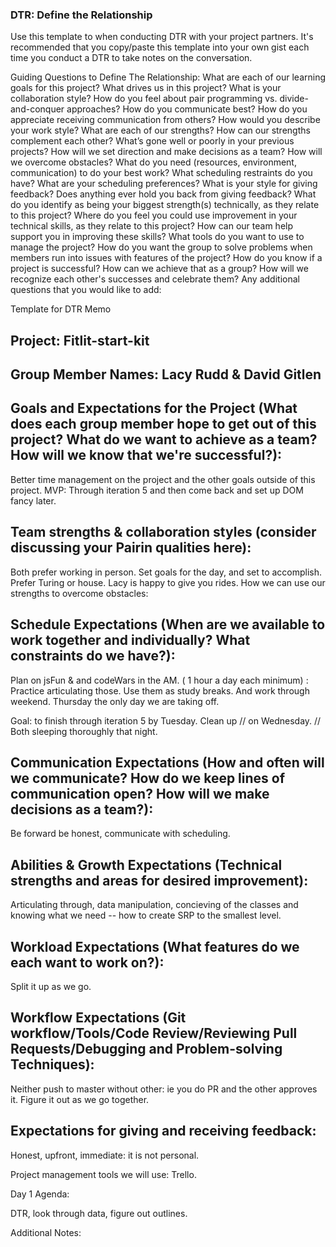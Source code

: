 ### DTR: Define the Relationship
Use this template to when conducting DTR with your project partners. It's recommended that you copy/paste this template into your own gist each time you conduct a DTR to take notes on the conversation.

Guiding Questions to Define The Relationship:
What are each of our learning goals for this project? What drives us in this project?
What is your collaboration style? How do you feel about pair programming vs. divide-and-conquer approaches?
How do you communicate best? How do you appreciate receiving communication from others?
How would you describe your work style?
What are each of our strengths? How can our strengths complement each other?
What’s gone well or poorly in your previous projects?
How will we set direction and make decisions as a team?
How will we overcome obstacles?
What do you need (resources, environment, communication) to do your best work?
What scheduling restraints do you have? What are your scheduling preferences?
What is your style for giving feedback? Does anything ever hold you back from giving feedback?
What do you identify as being your biggest strength(s) technically, as they relate to this project? Where do you feel you could use improvement in your technical skills, as they relate to this project? How can our team help support you in improving these skills?
What tools do you want to use to manage the project?
How do you want the group to solve problems when members run into issues with features of the project?
How do you know if a project is successful? How can we achieve that as a group?
How will we recognize each other's successes and celebrate them?
Any additional questions that you would like to add:

Template for DTR Memo
## Project: Fitlit-start-kit

## Group Member Names: Lacy Rudd & David Gitlen

## Goals and Expectations for the Project (What does each group member hope to get out of this project? What do we want to achieve as a team? How will we know that we're successful?):


Better time management on the project and the other goals outside of this project. MVP: Through iteration 5 and then come back and set up DOM fancy later. 

## Team strengths & collaboration styles (consider discussing your Pairin qualities here):
Both prefer working in person. Set goals for the day, and set to accomplish. Prefer Turing or house. Lacy is happy to give you rides. 
How we can use our strengths to overcome obstacles:

## Schedule Expectations (When are we available to work together and individually? What constraints do we have?):
  Plan on jsFun & and codeWars in the AM. ( 1 hour a day each minimum) : Practice articulating those. Use them as study breaks. And work through weekend. Thursday the only day we are taking off.
  
  Goal: to finish through iteration 5 by Tuesday.  Clean up // on Wednesday. // Both sleeping thoroughly that night. 

## Communication Expectations (How and often will we communicate? How do we keep lines of communication open? How will we make decisions as a team?):

Be forward be honest, communicate with scheduling. 

## Abilities & Growth Expectations (Technical strengths and areas for desired improvement):
  Articulating through, data manipulation, concieving of the classes and knowing what we need -- how to create SRP to the smallest level. 

## Workload Expectations (What features do we each want to work on?):
Split it up as we go. 

## Workflow Expectations (Git workflow/Tools/Code Review/Reviewing Pull Requests/Debugging and Problem-solving Techniques):
Neither push to master without other: ie you do PR and the other approves it. Figure it out as we go together. 

## Expectations for giving and receiving feedback:
Honest, upfront, immediate: it is not personal. 

Project management tools we will use:
Trello. 


Day 1 Agenda:

DTR, look through data, figure out outlines.

Additional Notes:
